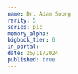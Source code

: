 ```yaml
---
name: Dr. Adam Soong
rarity: 5
series: pic
memory_alpha:
bigbook_tier: 6
in_portal:
date: 25/11/2024
published: true
---
```



